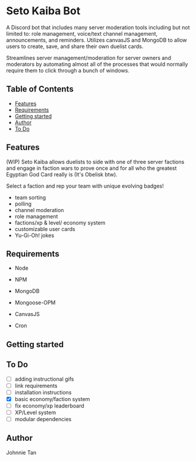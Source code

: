 # Seto Kaiba Bot

A Discord bot that includes many server moderation tools including but not limited to: role management, voice/text channel management, announcements, and reminders. Utilizes canvasJS and MongoDB to allow users to create, save, and share their own duelist cards.

Streamlines server management/moderation for server owners and moderators by automating almost all of the processes that would normally require them to click through a bunch of windows.

## Table of Contents

* [Features](#features)
* [Requirements](#requirements)
* [Getting started](#getting-started)
* [Author](#author)
* [To Do](#to-do)

## Features

(WIP) Seto Kaiba allows duelists to side with one of three server factions and engage in faction wars to prove once and for all who the greatest Egyptian God Card really is (It's Obelisk btw).

Select a faction and rep your team with unique evolving badges!

- team sorting
- polling
- channel moderation
- role management
- factions/xp & level/ economy system
- customizable user cards
- Yu-Gi-Oh! jokes  

## Requirements

- Node
- NPM

- MongoDB
- Mongoose-OPM

- CanvasJS
- Cron

## Getting started


## To Do
- [ ] adding instructional gifs
- [ ] link requirements
- [ ] installation instructions
- [x] basic economy/faction system
- [ ] fix economy/xp leaderboard
- [ ] XP/Level system
- [ ] modular dependencies

## Author

Johnnie Tan